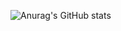 ![Anurag's GitHub stats](https://github-readme-stats.vercel.app/api?username=yjg0815&show_icons=true&theme=radical)
